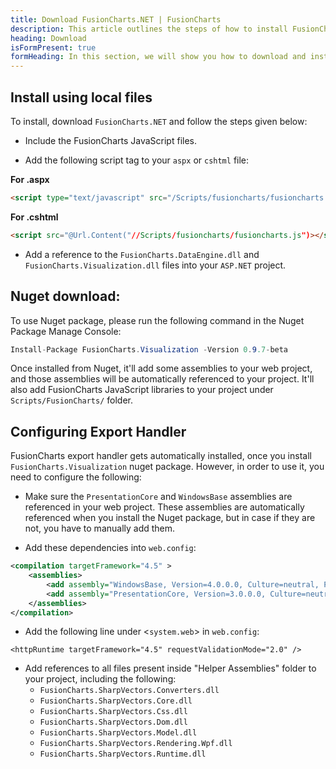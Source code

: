 ```yaml
---
title: Download FusionCharts.NET | FusionCharts
description: This article outlines the steps of how to install FusionCharts.NET
heading: Download
isFormPresent: true
formHeading: In this section, we will show you how to download and install **FusionCharts.NET** and all the other dependencies on your system. You can install directly from Nuget or by downloading and using local files.
---
```


## Install using local files

To install, download `FusionCharts.NET` and follow the steps given below:

* Include the FusionCharts JavaScript files.

* Add the following script tag to your `aspx` or `cshtml` file:

**For .aspx**

```html
<script type="text/javascript" src="/Scripts/fusioncharts/fusioncharts.js"></script>
```

**For .cshtml**

```html
<script src="@Url.Content("//Scripts/fusioncharts/fusioncharts.js")></script>
```

* Add a reference to the `FusionCharts.DataEngine.dll` and `FusionCharts.Visualization.dll` files into your `ASP.NET` project.

## Nuget download:

To use Nuget package, please run the following command in the Nuget Package Manage Console:

```csharp
Install-Package FusionCharts.Visualization -Version 0.9.7-beta
```

Once installed from Nuget, it'll add some assemblies to your web project, and those assemblies will be automatically referenced to your project. It'll also add FusionCharts JavaScript libraries to your project under `Scripts/FusionCharts/` folder.

## Configuring Export Handler

FusionCharts export handler gets automatically installed, once you install `FusionCharts.Visualization` nuget package. However, in order to use it, you need to configure the following:

* Make sure the `PresentationCore` and `WindowsBase` assemblies are referenced in your web project. These assemblies are automatically referenced when you install the Nuget package, but in case if they are not, you have to manually add them.

* Add these dependencies into `web.config`:

```xml
<compilation targetFramework="4.5" >
    <assemblies>
        <add assembly="WindowsBase, Version=4.0.0.0, Culture=neutral, PublicKeyToken=31bf3856ad364e35" />
        <add assembly="PresentationCore, Version=3.0.0.0, Culture=neutral, PublicKeyToken=31bf3856ad364e35" />
    </assemblies>
</compilation>
```
* Add the following line under <`system.web`> in `web.config`:

```
<httpRuntime targetFramework="4.5" requestValidationMode="2.0" />
```
* Add references to all files present inside "Helper Assemblies" folder to your project, including the following:
    * `FusionCharts.SharpVectors.Converters.dll`
    * `FusionCharts.SharpVectors.Core.dll`
    * `FusionCharts.SharpVectors.Css.dll`
    * `FusionCharts.SharpVectors.Dom.dll`
    * `FusionCharts.SharpVectors.Model.dll`
    * `FusionCharts.SharpVectors.Rendering.Wpf.dll`
    * `FusionCharts.SharpVectors.Runtime.dll`
